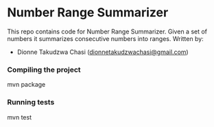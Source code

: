# Number Range Summarizer

This repo contains code for Number Range Summarizer.
Given a set of numbers it summarizes consecutive numbers into ranges. 
Written by:
- Dionne Takudzwa Chasi (dionnetakudzwachasi@gmail.com)


### Compiling the project
mvn package

### Running tests
mvn test

